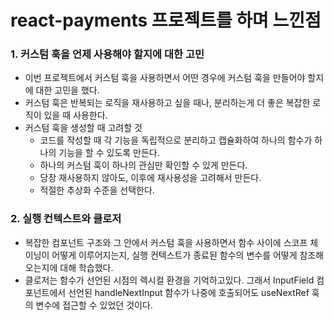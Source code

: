 # react-payments 프로젝트를 하며 느낀점

### 1. 커스텀 훅을 언제 사용해야 할지에 대한 고민
  * 이번 프로젝트에서 커스텀 훅을 사용하면서 어떤 경우에 커스텀 훅을 만들어야 할지에 대한 고민을 했다.
  * 커스텀 훅은 반복되는 로직을 재사용하고 싶을 때나, 분리하는게 더 좋은 복잡한 로직이 있을 때 사용한다.
  * 커스텀 훅을 생성할 때 고려할 것  
    * 코드를 작성할 때 각 기능을 독립적으로 분리하고 캡슐화하여 하나의 함수가 하나의 기능을 할 수 있도록 만든다.
    * 하나의 커스텀 훅이 하나의 관심만 확인할 수 있게 만든다.
    * 당장 재사용하지 않아도, 이후에 재사용성을 고려해서 만든다.
    * 적절한 추상화 수준을 선택한다.
### 2. 실행 컨텍스트와 클로저
  * 복잡한 컴포넌트 구조와 그 안에서 커스텀 훅을 사용하면서 함수 사이에 스코프 체이닝이 어떻게 이루어지는지, 실행 컨텍스트가 종료된 함수의 변수를 어떻게 참조해 오는지에 대해 학습했다.
  * 클로저는 함수가 선언된 시점의 렉시컬 환경을 기억하고있다. 그래서 InputField 컴포넌트에서 선언된 handleNextInput 함수가 나중에 호출되어도 useNextRef 훅의 변수에 접근할 수 있었던 것이다.

